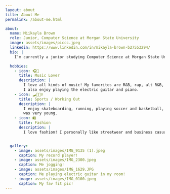 ```yaml
---
layout: about
title: About Me
permalink: /about-me.html

about:
  name: Miikayla Brown
  role: Junior, Computer Science at Morgan State University
  image: assets/images/piccc.jpeg
  linkedin: https://www.linkedin.com/in/mikayla-brown-b27553294/
  bio: |
    I’m currently a junior studying Computer Science at Morgan State University in Baltimore, Maryland. I expect to graduate in 2027.

  hobbies:
    - icon: 🎧🎼
      title: Music Lover
      description: |
        I love all kinds of music! My favorites are R&B, rap, alt R&B, and indie. My favorite artist of all time is Frank Ocean! 
        I also enjoy playing the electric guitar and piano.
    - icon: 🛹🏋🏽‍♀️
      title: Sports / Working Out
      description: |
        I enjoy skateboarding, running, playing soccer and basketball, and going to the gym. I've been playing sports and skateboarding since I 
        was very young.
    - icon: 🛍️
      title: Fashion
      description: |
        I love fashion! I personally like streetwear and business casual styles.


  gallery:
    - image: assets/images/IMG_9135 (1).jpeg
      caption: My record player!
    - image: assets/images/IMG_2300.jpeg
      caption: Me jogging!
    - image: assets/images/IMG_1629.JPG
      caption: Me playing electric guitar in my room!
    - image: assets/images/IMG_0100.jpeg
      caption: My fav fit pic!
---
```

